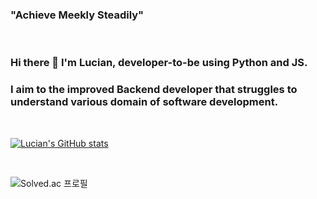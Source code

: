 ### "Achieve Meekly Steadily"

​    

### Hi there 👋 I'm Lucian, developer-to-be using Python and JS. 

### I aim to the improved Backend developer that struggles to understand various domain of software development.

​    

<!--
**veluminous/veluminous** is a ✨ _special_ ✨ repository because its `README.md` (this file) appears on your GitHub profile.

Here are some ideas to get you started:

- 🔭 I’m currently working on ...
- 🌱 I’m currently learning ...
- 👯 I’m looking to collaborate on ...
- 🤔 I’m looking for help with ...
- 💬 Ask me about ...
- 📫 How to reach me: ...
- 😄 Pronouns: ...
- ⚡ Fun fact: ...
  -->

[<img src="https://github-readme-stats.vercel.app/api?username=veluminous&hide=stars,issues&show_icons=true" alt="Lucian's GitHub stats"  />](https://github.com/anuraghazra/github-readme-stats)

​    

[<img src="http://mazassumnida.wtf/api/v2/generate_badge?boj=sungyoon606" alt="Solved.ac
프로필" align="left"  />](https://solved.ac/sungyoon606)

